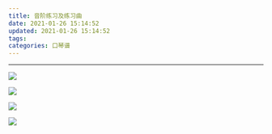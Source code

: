 ```yaml
---
title: 音阶练习及练习曲
date: 2021-01-26 15:14:52
updated: 2021-01-26 15:14:52
tags:
categories: 口琴谱
---
```


------------------------------

![](音阶练习1.jpg)

![](音阶练习2.jpg)

![](基础音阶练习.jpg)

![](送别2.jpg)